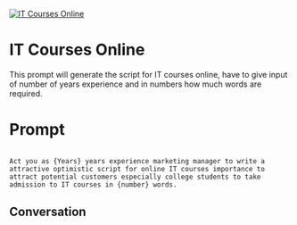 
[![IT Courses Online](https://flow-prompt-covers.s3.us-west-1.amazonaws.com/icon/Impressionist/i6.png)]()
# IT Courses Online 
This prompt will generate the script for IT courses online, have to give input of number of years experience and in numbers how much words are required.

# Prompt

```

Act you as {Years} years experience marketing manager to write a attractive optimistic script for online IT courses importance to attract potential customers especially college students to take admission to IT courses in {number} words.
```

## Conversation




